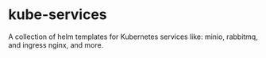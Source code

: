 # kube-services
A collection of helm templates for Kubernetes services like: minio, rabbitmq, and ingress nginx, and more.
